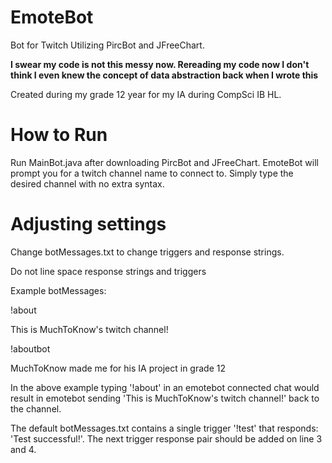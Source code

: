 # EmoteBot
Bot for Twitch Utilizing PircBot and JFreeChart.

**I swear my code is not this messy now.  Rereading my code now I don't think I even knew the concept of data abstraction back when I wrote this**

Created during my grade 12 year for my IA during CompSci IB HL.


# How to Run
Run MainBot.java after downloading PircBot and JFreeChart.  EmoteBot will prompt you for a twitch channel name to connect to.  Simply type the desired channel with no extra syntax.  

# Adjusting settings
Change botMessages.txt to change triggers and response strings.

Do not line space response strings and triggers

Example botMessages:

!about

This is MuchToKnow's twitch channel!

!aboutbot

MuchToKnow made me for his IA project in grade 12


In the above example typing '!about' in an emotebot connected chat would result in emotebot sending 'This is MuchToKnow's twitch channel!' back to the channel.

The default botMessages.txt contains a single trigger '!test' that responds: 'Test successful!'.  The next trigger response pair should be added on line 3 and 4.
